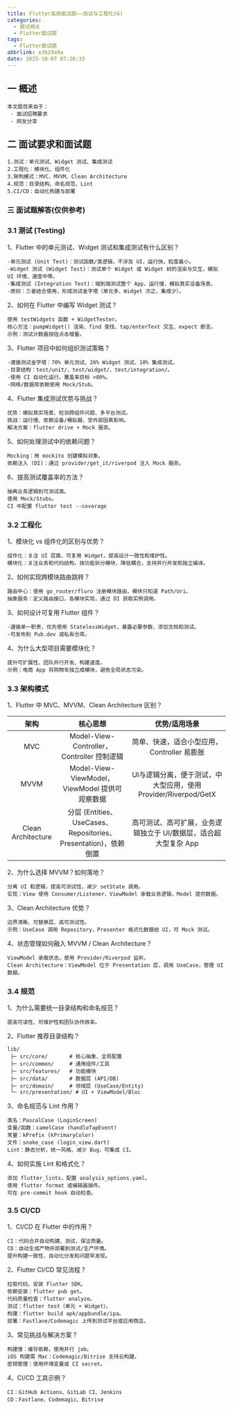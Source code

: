 ```yaml
---
title: Flutter高频面试题——测试与工程化(6)
categories:
  - 面试相关
  - Flutter面试题
tags:
  - Flutter面试题
abbrlink: e3b29a9a
date: 2025-10-07 07:26:33
---
```

## 一 概述

```
本文题目来自于：
 - 面试招聘要求
 - 网友分享
```

<!--more-->

## 二  面试要求和面试题

```
1.测试：单元测试、Widget 测试、集成测试
2.工程化：模块化、组件化
3.架构模式：MVC、MVVM、Clean Architecture
4.规范：目录结构、命名规范、Lint
5.CI/CD：自动化构建与部署
```

### 三 面试题解答(仅供参考)

### 3.1 测试 (Testing)

1、Flutter 中的单元测试、Widget 测试和集成测试有什么区别？

```
-单元测试 (Unit Test)：测试函数/类逻辑，不涉及 UI，运行快，粒度最小。
-Widget 测试 (Widget Test)：测试单个 Widget 或 Widget 树的渲染与交互，模拟 UI 环境，速度中等。
-集成测试 (Integration Test)：端到端测试整个 App，运行慢，模拟真实设备场景。
-原则：三者结合使用，形成测试金字塔（单元多、Widget 次之、集成少）。
```

2、如何在 Flutter 中编写 Widget 测试？

```
使用 testWidgets 函数 + WidgetTester。
核心方法：pumpWidget() 渲染、find 查找、tap/enterText 交互、expect 断言。
示例：测试计数器按钮点击增量。
```

3、Flutter 项目中如何组织测试策略？

```
-遵循测试金字塔：70% 单元测试、20% Widget 测试、10% 集成测试。
-目录结构：test/unit/、test/widget/、test/integration/。
-使用 CI 自动化运行，覆盖率目标 >80%。
-网络/数据库依赖使用 Mock/Stub。
```

4、Flutter 集成测试优势与挑战？

```
优势：模拟真实场景、检测跨组件问题、多平台测试。
挑战：运行慢、依赖设备/模拟器、受外部因素影响。
解决方案：flutter drive + Mock 服务。
```

5、如何处理测试中的依赖问题？

```
Mocking：用 mockito 创建模拟对象。
依赖注入 (DI)：通过 provider/get_it/riverpod 注入 Mock 服务。
```

6、提高测试覆盖率的方法？

```
抽离业务逻辑到可测试类。
使用 Mock/Stubs。
CI 中配置 flutter test --coverage
```

### 3.2 工程化

1、模块化 vs 组件化的区别与优势？

```
组件化：关注 UI 层面，可复用 Widget，提高设计一致性和维护性。
模块化：关注业务和代码结构，按功能拆分模块，降低耦合，支持并行开发和独立编译。
```

2、如何实现跨模块路由跳转？

```
路由中心：使用 go_router/fluro 注册模块路由，模块只知道 Path/Uri。
抽象服务：定义路由接口，各模块实现，通过 DI 获取实例调用。
```

3、如何设计可复用 Flutter 组件？

```
-遵循单一职责，优先使用 StatelessWidget，暴露必要参数，添加文档和测试。
-可发布到 Pub.dev 或私有仓库。
```

4、为什么大型项目需要模块化？

```
提升可扩展性、团队并行开发、构建速度。
示例：电商 App 将购物车独立成模块，避免全局状态污染。
```

### 3.3 架构模式

1、Flutter 中 MVC、MVVM、Clean Architecture 区别？

|        架构        |                           核心思想                           |                        优势/适用场景                         |
| :----------------: | :----------------------------------------------------------: | :----------------------------------------------------------: |
|        MVC         |          Model-View-Controller，Controller 控制逻辑          |         简单、快速，适合小型应用，Controller 易膨胀          |
|        MVVM        |        Model-View-ViewModel，ViewModel 提供可观察数据        | UI与逻辑分离，便于测试，中大型应用，使用 Provider/Riverpod/GetX |
| Clean Architecture | 分层 (Entities、UseCases、Repositories、Presentation)，依赖倒置 | 高可测试、高可扩展，业务逻辑独立于 UI/数据层，适合超大型复杂 App |

2、为什么选择 MVVM？如何落地？

```
分离 UI 和逻辑，提高可测试性，减少 setState 调用。
实现：View 使用 Consumer/Listener，ViewModel 承载业务逻辑，Model 提供数据。
```

3、Clean Architecture 优势？

```
边界清晰、可替换层、高可测试性。
示例：UseCase 调用 Repository，Presenter 格式化数据给 UI，可 Mock 测试。
```

4、状态管理如何融入 MVVM / Clean Architecture？

```
ViewModel 承载状态，使用 Provider/Riverpod 监听。
Clean Architecture：ViewModel 位于 Presentation 层，调用 UseCase，管理 UI 数据。
```

### 3.4 规范

1、为什么需要统一目录结构和命名规范？

```
提高可读性、可维护性和团队协作效率。
```

2、Flutter 推荐目录结构？

```
lib/
 ├─ src/core/       # 核心抽象、全局配置
 ├─ src/common/     # 通用组件/工具
 ├─ src/features/   # 功能模块
 ├─ src/data/       # 数据层 (API/DB)
 ├─ src/domain/     # 领域层 (UseCase/Entity)
 └─ src/presentation/ # UI + ViewModel/Bloc
```

3、命名规范与 Lint 作用？

```
类名：PascalCase (LoginScreen)
变量/函数：camelCase (handleTapEvent)
常量：kPrefix (kPrimaryColor)
文件：snake_case (login_view.dart)
Lint：静态分析，统一风格、减少 Bug，可集成 CI。
```

4、如何实施 Lint 和格式化？

```
添加 flutter_lints，配置 analysis_options.yaml。
使用 flutter format 或编辑器插件。
可在 pre-commit hook 自动检查。
```

### 3.5 CI/CD

1、CI/CD 在 Flutter 中的作用？

```
CI：代码合并自动构建、测试，保证质量。
CD：自动生成产物并部署到测试/生产环境。
提升构建一致性、自动化分发和问题早发现。
```

2、Flutter CI/CD 常见流程？

```
拉取代码、安装 Flutter SDK。
依赖安装：flutter pub get。
代码质量检查：flutter analyze。
测试：flutter test（单元 + Widget）。
构建：flutter build apk/appbundle/ipa。
部署：Fastlane/Codemagic 上传到测试平台或应用商店。
```

3、常见挑战与解决方案？

```
构建慢：缓存依赖，使用并行 job。
iOS 构建需 Mac：Codemagic/Bitrise 支持云构建。
密钥管理：使用环境变量或 CI secret。
```

4、CI/CD 工具示例？

```
CI：GitHub Actions、GitLab CI、Jenkins
CD：Fastlane、Codemagic、Bitrise
```


